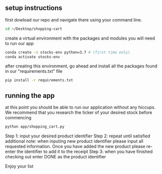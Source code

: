 ## setup instructions

first dowload our repo and navigate there using your command line.

```sh
cd ~/Desktop/shopping-cart
```

create a virtual environment with the packages and modules you will need to run our app

```sh
conda create -n stocks-env python=3.7 # (first time only)
conda activate stocks-env
```

after creating this environment, go ahead and install all the packages found in our "requirements.txt" file

```sh
pip install -r requirements.txt
```
## running the app

at this point you should be able to run our application without any hiccups. We recommend that you research the ticker of your desired stock before commencing

```sh
python app/shopping_cart.py
```

Step 1: input your desired product identifier
Step 2: repeat until satisfied
additional note: when inputing new product identifier please input all requested information. Once you have added the new product please re-enter the identifier to add it to the receipt
Step 3: when you have finished checking out enter DONE as the product identifier

Enjoy your list